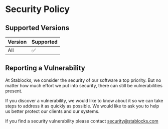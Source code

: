 # Security Policy

## Supported Versions

| Version | Supported          |
| ------- | ------------------ |
| All   | :white_check_mark: |

## Reporting a Vulnerability

At Stablocks, we consider the security of our software a top priority. But no matter how much effort we put into security, there can still be vulnerabilities present.

If you discover a vulnerability, we would like to know about it so we can take steps to address it as quickly as possible. We would like to ask you to help us better protect our clients and our systems.

If you find a security vulnerability please contact [security@stablocks.com](mailto:security@stablocks.com)
